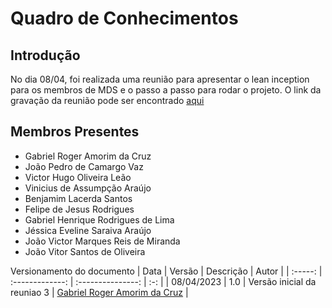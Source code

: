 # Quadro de Conhecimentos
## Introdução
  No dia 08/04, foi realizada uma reunião para apresentar o lean inception para os membros de MDS e o passo a passo para rodar o projeto. O link da gravação da reunião pode ser encontrado [aqui]()

## Membros Presentes
  - Gabriel Roger Amorim da Cruz
  - João Pedro de Camargo Vaz
  - Victor Hugo Oliveira Leão
  - Vinicius de Assumpção Araújo
  - Benjamim Lacerda Santos
  - Felipe de Jesus Rodrigues
  - Gabriel Henrique Rodrigues de Lima
  - Jéssica Eveline Saraiva Araújo
  - João Victor Marques Reis de Miranda
  - João Vitor Santos de Oliveira

Versionamento do documento
| Data | Versão | Descrição | Autor |
| :-----: | :-------------: | :---------------: | :-: |
| 08/04/2023 | 1.0 | Versão inicial da reuniao 3 | [Gabriel Roger Amorim da Cruz](https://github.com/GabrielRoger07) |







